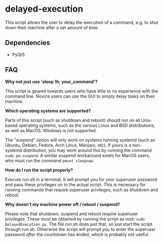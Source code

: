 # delayed-execution
This script allows the user to delay the execution of a command, e.g. to shut down their machine after a set amount of time.

## Dependencies

* PyQt5

## FAQ

**Why not just use 'sleep 1h; your_command'?**

This script is geared towards users who have little to no experience with the command line. Novice users can use the GUI to simply delay tasks on their machine.

**Which operating systems are supported?**

Parts of this script (such as shutdown and reboot) should run on all Unix-based operating systems, such as the various Linux and BSD distributions, as well as MacOS. Windows is not supported.

The "suspend" option will only work on systems running systemd (such as Ubuntu, Debian, Fedora, Arch Linux, Manjaro, etc). If yours is a non-systemd distribution, you may work around this by running the command `sudo pm-suspend`. A similar suspend workaround exists for MacOS users, who must run the command `pmset sleepnow`.

**How do I run the script properly?**

Execute run.sh in a terminal. It will prompt you for your superuser password and pass these privileges on to the actual script. This is necessary for running commands that require superuser privileges, such as shutdown and reboot.

**Why doesn't my machine power off / reboot / suspend?**

Please note that shutdown, suspend and reboot require superuser privileges. These must be obtained by running the script as root: `sudo DelayedExecution.py`. The file run.sh does just that, so just start the script through run.sh. Otherwise the script will prompt you to enter the superuser password _after_ the countdown has ended, which is probably not useful.
